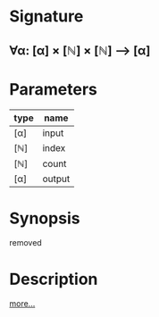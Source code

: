 # Signature
## ∀α: [α] × [ℕ] × [ℕ] ⟶ [α]

# Parameters

| type | name |
|------|------|
|[α]|input|
|[ℕ]|index|
|[ℕ]|count|
|[α]|output|

# Synopsis
removed

# Description

[more...](https://en.wikipedia.org/wiki/Array_data_structure)